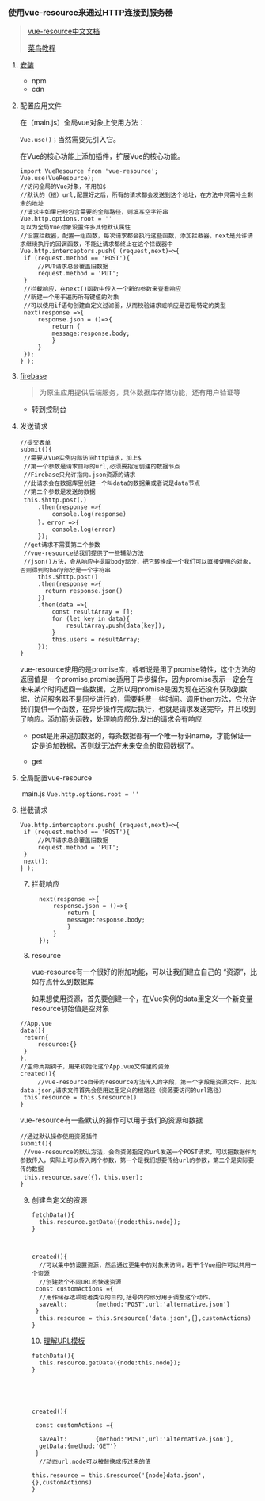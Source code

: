 ### 使用vue-resource来通过HTTP连接到服务器

> [vue-resource中文文档](https://vue-resource.changwei.me/)
>
> [菜鸟教程](https://www.runoob.com/vue2/vuejs-ajax.html)

1. [安装](https://github.com/pagekit/vue-resource)

   - npm
   - cdn

2. 配置应用文件

   在（main.js）全局vue对象上使用方法：

   `Vue.use()；`当然需要先引入它。

   在Vue的核心功能上添加插件，扩展Vue的核心功能。

   ```
   import VueResource from 'vue-resource';
   Vue.use(VueResource);
   //访问全局的Vue对象，不用加$
   //默认的（根）url,配置好之后，所有的请求都会发送到这个地址，在方法中只需补全剩余的地址
   //请求中如果已经包含需要的全部路径，则填写空字符串
   Vue.http.options.root = ''
   可以为全局Vue对象设置许多其他默认属性
   //设置拦截器，配置一组函数，每次请求都会执行这些函数，添加拦截器，next是允许请求继续执行的回调函数，不能让请求都终止在这个拦截器中
   Vue.http.interceptors.push( (request,next)=>{
   	if (request.method == 'POST'){
   		//PUT请求总会覆盖旧数据
   		request.method = 'PUT';
   	}
   	//拦截响应，在next()函数中传入一个新的参数来查看响应
   	//新建一个用于遍历所有键值的对象
   	//可以使用if语句创建自定义过滤器，从而校验请求或响应是否是特定的类型
   	next(response =>{
   		response.json = ()=>{
   			return {
   			message:response.body;
   			}
   		}
   	});
   } );
   ```

3. [firebase](https://firebase.google.com/)

   > 为原生应用提供后端服务，具体数据库存储功能，还有用户验证等

   - 转到控制台

4. 发送请求

   ```
   //提交表单
   submit(){
   	//需要从Vue实例内部访问http请求，加上$
   	//第一个参数是请求目标的url,必须要指定创建的数据节点
   	//Firebase只允许指向.json资源的请求
   	//此请求会在数据库里创建一个叫data的数据集或者说是data节点
   	//第二个参数是发送的数据
   	this.$http.post(，)
   		.then(response =>{
   		 	console.log(response)
   		}，error =>{
   			console.log(error)	
   		});
   	//get请求不需要第二个参数
   	//vue-resource给我们提供了一些辅助方法
   	//json()方法，会从响应中提取body部分，把它转换成一个我们可以直接使用的对象，否则得到的body部分是一个字符串
   		this.$http.post()
   		.then(response =>{
   		  return response.json()
   		})
   		.then(data =>{
   			const resultArray = [];
   			for (let key in data){
   				resultArray.push(data[key]);
   			}
   			this.users = resultArray;
   		});
   }
   ```

   vue-resource使用的是promise库，或者说是用了promise特性，这个方法的返回值是一个promise,promise适用于异步操作，因为promise表示一定会在未来某个时间返回一些数据，之所以用promise是因为现在还没有获取到数据，访问服务器不是同步进行的，需要耗费一些时间。调用then方法，它允许我们提供一个函数，在异步操作完成后执行，也就是请求发送完毕，并且收到了响应。添加箭头函数，处理响应部分.发出的请求会有响应

   - post是用来追加数据的，每条数据都有一个唯一标识name，才能保证一定是追加数据，否则就无法在未来安全的取回数据了。

   - get

5. 全局配置vue-resource

   ​	main.js  `Vue.http.options.root = ''`

6. 拦截请求

   ```
   Vue.http.interceptors.push( (request,next)=>{
   	if (request.method == 'POST'){
   		//PUT请求总会覆盖旧数据
   		request.method = 'PUT';
   	}
   	next();
   } );
   ```

   7. 拦截响应

      ```
      	next(response =>{
      		response.json = ()=>{
      			return {
      			message:response.body;
      			}
      		}
      	});
      ```

      

   8. resource

      vue-resource有一个很好的附加功能，可以让我们建立自己的 “资源”，比如存点什么到数据库

      如果想使用资源，首先要创建一个，在Vue实例的data里定义一个新变量resource初始值是空对象

   ```
   //App.vue
   data(){
   	return{
   		resource:{}
   	}
   },
   //生命周期钩子，用来初始化这个App.vue文件里的资源
   created(){
    	//vue-resource自带的resource方法传入的字段，第一个字段是资源文件，比如data.json,请求文件首先会使用这里定义的根路径（资源要访问的url路径）
   	this.resource = this.$resource()
   }
   ```

   vue-resource有一些默认的操作可以用于我们的资源和数据

   ```
   //通过默认操作使用资源插件
   submit(){
   	//vue-resource的默认方法，会向资源指定的url发送一个POST请求，可以把数据作为参数传入，实际上可以传入两个参数，第一个是我们想要传给url的参数，第二个是实际要传的数据
   	this.resource.save({}，this.user);
   }
   ```

   9. 创建自定义的资源

      ```
      fetchData(){
      	this.resource.getData({node:this.node});
      }
      
      
      
      created(){
      	//可以集中的设置资源，然后通过更集中的对象来访问，若干个Vue组件可以共用一个资源
      	//创建数个不同URL的快速资源
       const customActions ={
       	//用作储存选项或者类似的目的,括号内的部分用于调整这个动作。
       	saveAlt:		{method:'POST',url:'alternative.json'}
       }
      	this.resource = this.$resource('data.json',{},customActions)
      }
      ```

      10. [理解URL模板](https://medialize.github.io/URI.js/uri-template.html)

      ```
      fetchData(){
      	this.resource.getData({node:this.node});
      }
      
      
      
      
      
      created(){
      
       const customActions ={
      
       	saveAlt:		{method:'POST',url:'alternative.json'},
       	getData:{method:'GET'}
       }
      	//动态url,node可以被替换成传过来的值
      
      this.resource = this.$resource('{node}data.json',{},customActions)
      }
      
      
      
      
      
      
      ```

      

   
